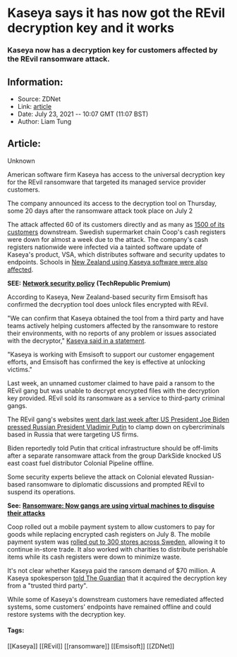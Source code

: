 # Kaseya says it has now got the REvil decryption key and it works
### Kaseya now has a decryption key for customers affected by the REvil ransomware attack.

## Information:
+ Source: ZDNet
+ Link: [article](https://www.zdnet.com/article/kaseya-says-it-has-now-got-the-revil-ransomware-decryption-key-and-it-works/)
+ Date: July 23, 2021 -- 10:07 GMT (11:07 BST)
+ Author: Liam Tung


## Article:
Unknown

American software firm Kaseya has access to the universal decryption key for the REvil ransomware that targeted its managed service provider customers.   

The company announced its access to the decryption tool on Thursday, some 20 days after the ransomware attack took place on July 2 


The attack affected 60 of its customers directly and as many as [1500 of its customers](https://www.zdnet.com/article/kaseya-ransomware-attack-1500-companies-affected-company-confirms/) downstream. Swedish supermarket chain Coop's cash registers were down for almost a week due to the attack. The company's cash registers nationwide were infected via a tainted software update of Kaseya's product, VSA, which distributes software and security updates to endpoints. Schools in [New Zealand using Kaseya software were also affected](https://www.stuff.co.nz/national/education/300349325/global-cyber-attack-hits-11-kiwi-schools-using-kaseya-systems). 

**SEE:** [**Network security policy**](https://www.techrepublic.com/resource-library/whitepapers/network-security-policy/?ftag=CMG-01-10aaa1b) **(TechRepublic Premium)**

According to Kaseya, New Zealand-based security firm Emsisoft has confirmed the decryption tool does unlock files encrypted with REvil. 

"We can confirm that Kaseya obtained the tool from a third party and have teams actively helping customers affected by the ransomware to restore their environments, with no reports of any problem or issues associated with the decryptor," [Kaseya said in a statement](https://www.kaseya.com/potential-attack-on-kaseya-vsa/). 

"Kaseya is working with Emsisoft to support our customer engagement efforts, and Emsisoft has confirmed the key is effective at unlocking victims." 






Last week, an unnamed customer claimed to have paid a ransom to the REvil gang but was unable to decrypt encrypted files with the decryption key provided. REvil sold its ransomware as a service to third-party criminal gangs.     

The REvil gang's websites [went dark last week after US President Joe Biden pressed Russian President Vladimir Putin](https://www.zdnet.com/article/revil-websites-down-after-governments-pressured-to-take-action-following-kaseya-attack/) to clamp down on cybercriminals based in Russia that were targeting US firms.  

Biden reportedly told Putin that critical infrastructure should be off-limits after a separate ransomware attack from the group DarkSide knocked US east coast fuel distributor Colonial Pipeline offline. 


Some security experts believe the attack on Colonial elevated Russian-based ransomware to diplomatic discussions and prompted REvil to suspend its operations. 

**See:** [**Ransomware: Now gangs are using virtual machines to disguise their attacks**](https://www.zdnet.com/article/ransomware-cyber-criminals-are-using-virtual-machines-to-hide-attacks-from-being-detected/)

Coop rolled out a mobile payment system to allow customers to pay for goods while replacing encrypted cash registers on July 8. The mobile payment system was [rolled out to 300 stores across Sweden](https://pressrum.coop.se/nu-ar-alla-coops-butiker-oppna/), allowing it to continue in-store trade. It also worked with charities to distribute perishable items while its cash registers were down to minimize waste. 

It's not clear whether Kaseya paid the ransom demand of $70 million. A Kaseya spokesperson [told The Guardian](https://www.theguardian.com/technology/2021/jul/22/ransomware-attack-kaseya-key-hacking) that it acquired the decryption key from a "trusted third party". 

While some of Kaseya's downstream customers have remediated affected systems, some customers' endpoints have remained offline and could restore systems with the decryption key. 





#### Tags:
[[Kaseya]] [[REvil]] [[ransomware]] [[Emsisoft]] [[ZDNet]]
